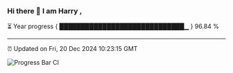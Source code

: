 ### Hi there 👋 I am Harry , 

⏳ Year progress { █████████████████████████████▁ } 96.84 %

---

⏰ Updated on Fri, 20 Dec 2024 10:23:15 GMT

![Progress Bar CI](https://github.com/duykhang68/duykhang68/workflows/Progress%20Bar%20CI/badge.svg)
